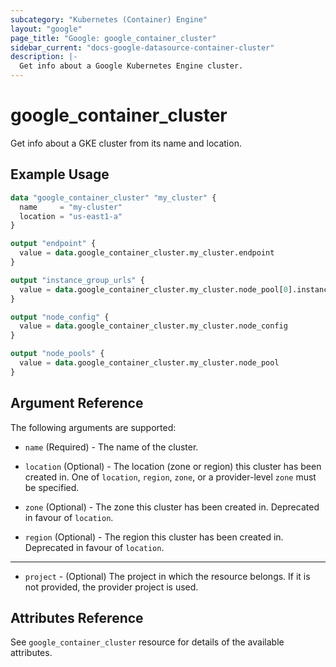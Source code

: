 ```yaml
---
subcategory: "Kubernetes (Container) Engine"
layout: "google"
page_title: "Google: google_container_cluster"
sidebar_current: "docs-google-datasource-container-cluster"
description: |-
  Get info about a Google Kubernetes Engine cluster.
---
```


# google\_container\_cluster

Get info about a GKE cluster from its name and location.

## Example Usage

```tf
data "google_container_cluster" "my_cluster" {
  name     = "my-cluster"
  location = "us-east1-a"
}

output "endpoint" {
  value = data.google_container_cluster.my_cluster.endpoint
}

output "instance_group_urls" {
  value = data.google_container_cluster.my_cluster.node_pool[0].instance_group_urls
}

output "node_config" {
  value = data.google_container_cluster.my_cluster.node_config
}

output "node_pools" {
  value = data.google_container_cluster.my_cluster.node_pool
}
```

## Argument Reference

The following arguments are supported:

* `name` (Required) - The name of the cluster.

* `location` (Optional) - The location (zone or region) this cluster has been
created in. One of `location`, `region`, `zone`, or a provider-level `zone` must
be specified.

* `zone` (Optional) - The zone this cluster has been created in. Deprecated in
favour of `location`.

* `region` (Optional) - The region this cluster has been created in. Deprecated
in favour of `location`.

- - -

* `project` - (Optional) The project in which the resource belongs. If it
    is not provided, the provider project is used.

## Attributes Reference

See `google_container_cluster` resource for details of the available attributes.
